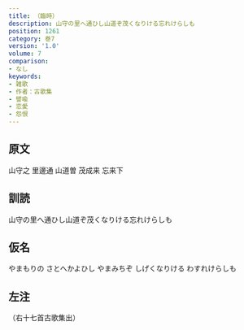 ```yaml
---
title: （臨時）
description: 山守の里へ通ひし山道ぞ茂くなりける忘れけらしも
position: 1261
category: 巻7
version: '1.0'
volume: 7
comparison:
- なし
keywords:
- 雑歌
- 作者：古歌集
- 譬喩
- 恋愛
- 怨恨
---
```


## 原文

山守之 里邊通 山道曽 茂成来 忘来下

## 訓読

山守の里へ通ひし山道ぞ茂くなりける忘れけらしも

## 仮名

やまもりの さとへかよひし やまみちぞ しげくなりける わすれけらしも

## 左注

（右十七首古歌集出）

